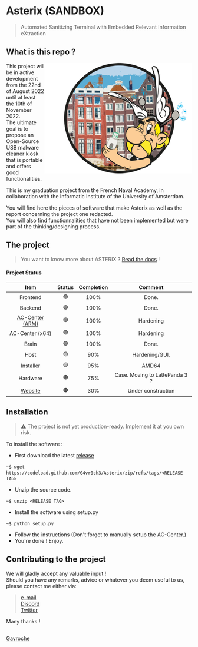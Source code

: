 # Asterix (SANDBOX)

> Automated Sanitizing Terminal with Embedded Relevant Information eXtraction

## What is this repo ?

<img src="Images/asterix.png" align="right" style="float: right;" width="400rem">

This project will be in active development from the 22nd of August 2022 until at least the 10th of November 2022.  
The ultimate goal is to propose an Open-Source USB malware cleaner kiosk that is portable and offers good functionalities.

This is my graduation project from the French Naval Academy, in collaboration with the Informatic Institute of the University of Amsterdam.

You will find here the pieces of software that make Asterix as well as the report concerning the project one redacted.  
You will also find functionnalities that have not been implemented but were part of the thinking/designing process.

## The project

> You want to know more about ASTERIX ? [Read the docs](https://github.com/G4vr0ch3/Asterix/wiki) !

#### Project Status

| Item | Status | Completion | Comment |
| :-: | :-: | :-: | :-: |
| Frontend | :green_circle: | 100% | Done. |
| Backend | :green_circle: | 100% | Done. |
| [AC-Center (ARM)](https://github.com/G4vr0ch3/Asterix/tree/main/AC-Center#ac-center-for-arm-devices) | :green_circle: | 100% | Hardening |
| AC-Center (x64) | :green_circle: | 100% | Hardening |
| Brain | :green_circle: | 100% | Done. |
| Host | :yellow_circle: | 90% | Hardening/GUI. |
| Installer | :yellow_circle: | 95% | AMD64 |
| Hardware | :orange_circle: | 75% | Case. Moving to LattePanda 3 ? |
| [Website](https://g4vr0ch3.github.io/Asterix) | :orange_circle: | 30% | Under construction |


## Installation

> :warning: The project is not yet production-ready. Implement it at you own risk.

To install the software :
- First download the latest [release](https://github.com/G4vr0ch3/Asterix/releases)

```
~$ wget https://codeload.github.com/G4vr0ch3/Asterix/zip/refs/tags/<RELEASE TAG>
```
- Unzip the source code.
```
~$ unzip <RELEASE TAG>
```
- Install the software using setup.py
```
~$ python setup.py
```
- Follow the instructions (Don't forget to manually setup the AC-Center.)
- You're done ! Enjoy.

## Contributing to the project

We will gladly accept any valuable input !  
Should you have any remarks, advice or whatever you deem useful to us, please contact me either via:

> [e-mail](mailto:gavrochebackups@gmail.com)  
> [Discord](https://discordapp.com/users/Gavroche#2871)  
> [Twitter](https://twitter.com/Gvrch3)

Many thanks !

##

[Gavroche](https://github.com/G4vr0ch3)
